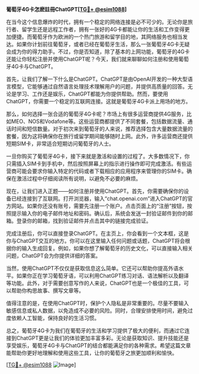 **葡萄牙4G卡怎麽註冊ChatGPT[[TG💪+ @esim1088](https://t.me/s/esim1088)]**

在当今这个信息爆炸的时代，拥有一个稳定的网络连接是必不可少的。无论你是旅行者、留学生还是远程工作者，拥有一张好的4G卡都能让你的生活和工作变得更加便捷。而葡萄牙作为欧洲的一个热门旅游和留学目的地，其网络服务也相当发达。如果你计划前往葡萄牙，或者已经在葡萄牙生活，那么一张葡萄牙4G卡无疑会成为你的得力助手。不过，你是否知道，除了基本的上网功能，葡萄牙的4G卡还能让你轻松注册并使用ChatGPT呢？今天，我们就来聊聊如何注册和使用葡萄牙4G卡与ChatGPT。

首先，让我们了解一下什么是ChatGPT。ChatGPT是由OpenAI开发的一种大型语言模型，它能够通过自然语言处理技术理解用户的问题，并提供高质量的回答。无论是学习、工作还是娱乐，ChatGPT都能为你提供帮助。然而，要使用ChatGPT，你需要一个稳定的互联网连接。这就是葡萄牙4G卡派上用场的地方。

那么，如何选择一张合适的葡萄牙4G卡呢？市场上有很多运营商提供4G服务，比如MEO、NOS和Vodafone等。这些运营商都提供了不同套餐，包括数据流量、通话时间和短信数量。对于初次来到葡萄牙的人来说，推荐选择包含大量数据流量的套餐，因为这将确保你在旅行或留学期间能够随时上网。此外，许多运营商还提供短期SIM卡，非常适合短期访问葡萄牙的人士。

一旦你购买了葡萄牙4G卡，接下来就是激活和设置的过程了。大多数情况下，你只需插入SIM卡到手机中，然后按照屏幕上的指示进行操作即可完成激活。有些运营商可能会要求你输入特定的代码或者下载相应的应用程序来管理你的SIM卡。确保在激活过程中仔细阅读所有说明，以避免不必要的麻烦。

现在，让我们进入正题——如何注册并使用ChatGPT。首先，你需要确保你的设备已经连接到了互联网。打开浏览器，输入“chat.openai.com”进入ChatGPT的官方网站。如果你还没有账号，需要先注册一个账户。点击页面上的“注册”按钮，按照提示输入你的电子邮件地址和密码。确认后，系统会发送一封验证邮件到你的邮箱。登录你的邮箱，找到验证邮件并点击其中的链接完成验证。

完成注册后，你可以直接登录ChatGPT。在主页上，你会看到一个文本框，这是你与ChatGPT交互的地方。你可以在这里输入任何问题或话题，ChatGPT将会根据你的输入生成回复。例如，如果你想了解葡萄牙的历史文化，可以直接输入相关问题，ChatGPT会为你提供详细的答案。

当然，使用ChatGPT不仅仅是获取信息这么简单。它还可以帮助你提高外语水平。如果你正在学习葡萄牙语，可以利用ChatGPT练习对话、语法解析以及翻译等功能。此外，对于需要创意写作的人来说，ChatGPT也是一个极佳的工具，可以帮助你构思故事、撰写文章等。

值得注意的是，在使用ChatGPT时，保护个人隐私是非常重要的。尽量不要输入敏感信息或私人数据，以免造成不必要的风险。同时，合理安排使用时间，避免过度依赖人工智能，保持良好的生活习惯。

总之，葡萄牙4G卡为我们在葡萄牙的生活和学习提供了极大的便利，而通过它连接到ChatGPT更是让我们的体验更加丰富多彩。无论是获取知识、提升技能还是享受娱乐，葡萄牙4G卡与ChatGPT的结合都能满足你的各种需求。希望这篇文章能帮助你更好地理解和使用这些工具，让你的葡萄牙之旅更加顺利和愉快。

[[TG💪+ @esim1088](https://t.me/s/esim1088) ![Image](https://i.postimg.cc/4NQfJmqS/Snipaste-2025-05-13-00-14-12.png)]